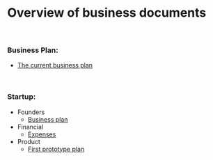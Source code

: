 # Overview of business documents

<br/>

### Business Plan:

- [The current business plan](Startup/Founders/Business-Plan.md)

<br/>

### Startup:

- Founders
  - [Business plan](Startup/Founders/Business-Plan.md)
- Financial
  - [Expenses](Startup/Financial/Expenses.md)
- Product
  - [First prototype plan](Startup/Product/0001-Primal/First-Prototype-Plan.md)
 
 <br/>
 
